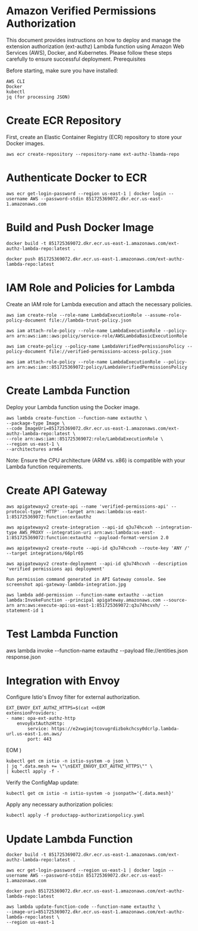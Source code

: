 # Amazon Verified Permissions Authorization
This document provides instructions on how to deploy and manage the extension authorization (ext-authz) Lambda function using Amazon Web Services (AWS), Docker, and Kubernetes. Please follow these steps carefully to ensure successful deployment.
Prerequisites

Before starting, make sure you have installed:

    AWS CLI
    Docker
    kubectl
    jq (for processing JSON)

# Create ECR Repository
First, create an Elastic Container Registry (ECR) repository to store your Docker images.

    aws ecr create-repository --repository-name ext-authz-lbamda-repo

# Authenticate Docker to ECR

    aws ecr get-login-password --region us-east-1 | docker login --username AWS --password-stdin 851725369072.dkr.ecr.us-east-1.amazonaws.com

# Build and Push Docker Image

    docker build -t 851725369072.dkr.ecr.us-east-1.amazonaws.com/ext-authz-lambda-repo:latest .
    
    docker push 851725369072.dkr.ecr.us-east-1.amazonaws.com/ext-authz-lambda-repo:latest

# IAM Role and Policies for Lambda
Create an IAM role for Lambda execution and attach the necessary policies.

    aws iam create-role --role-name LambdaExecutionRole --assume-role-policy-document file://lambda-trust-policy.json
    
    aws iam attach-role-policy --role-name LambdaExecutionRole --policy-arn arn:aws:iam::aws:policy/service-role/AWSLambdaBasicExecutionRole
    
    aws iam create-policy --policy-name LambdaVerifiedPermissionsPolicy --policy-document file://verified-permissions-access-policy.json
    
    aws iam attach-role-policy --role-name LambdaExecutionRole --policy-arn arn:aws:iam::851725369072:policy/LambdaVerifiedPermissionsPolicy

# Create Lambda Function
Deploy your Lambda function using the Docker image.

    aws lambda create-function --function-name extauthz \
    --package-type Image \
    --code ImageUri=851725369072.dkr.ecr.us-east-1.amazonaws.com/ext-authz-lambda-repo:latest \
    --role arn:aws:iam::851725369072:role/LambdaExecutionRole \
    --region us-east-1 \
    --architectures arm64

Note: Ensure the CPU architecture (ARM vs. x86) is compatible with your Lambda function requirements.

# Create API Gateway
    aws apigatewayv2 create-api --name 'verified-permissions-api' --protocol-type 'HTTP' --target arn:aws:lambda:us-east-1:851725369072:function:extauthz

    aws apigatewayv2 create-integration --api-id q3u74hcvxh --integration-type AWS_PROXY --integration-uri arn:aws:lambda:us-east-1:851725369072:function:extauthz --payload-format-version 2.0

    aws apigatewayv2 create-route --api-id q3u74hcvxh --route-key 'ANY /' --target integrations/66plr05

    aws apigatewayv2 create-deployment --api-id q3u74hcvxh --description 'verified permissions api deployment'

    Run permission command generated in API Gateway console. See screenshot api-gateway-lambda-integration.jpg

    aws lambda add-permission --function-name extauthz --action lambda:InvokeFunction --principal apigateway.amazonaws.com --source-arn arn:aws:execute-api:us-east-1:851725369072:q3u74hcvxh/ --statement-id 1


# Test Lambda Function
aws lambda invoke --function-name extauthz --payload file://entities.json response.json

# Integration with Envoy

Configure Istio's Envoy filter for external authorization.

    EXT_ENVOY_EXT_AUTHZ_HTTPS=$(cat <<EOM
    extensionProviders:
    - name: opa-ext-authz-http
        envoyExtAuthzHttp:
            service: https://e2xwgimjtcovugrdizbokchcsy0dcrlp.lambda-url.us-east-1.on.aws/
            port: 443
EOM
)

    kubectl get cm istio -n istio-system -o json \
    | jq ".data.mesh += \"\n$EXT_ENVOY_EXT_AUTHZ_HTTPS\"" \
    | kubectl apply -f -

Verify the ConfigMap update:
    
    kubectl get cm istio -n istio-system -o jsonpath='{.data.mesh}'

Apply any necessary authorization policies:

    kubectl apply -f productapp-authorizationpolicy.yaml

# Update Lambda Function
    docker build -t 851725369072.dkr.ecr.us-east-1.amazonaws.com/ext-authz-lambda-repo:latest .
    
    aws ecr get-login-password --region us-east-1 | docker login --username AWS --password-stdin 851725369072.dkr.ecr.us-east-1.amazonaws.com

    docker push 851725369072.dkr.ecr.us-east-1.amazonaws.com/ext-authz-lambda-repo:latest

    aws lambda update-function-code --function-name extauthz \
    --image-uri=851725369072.dkr.ecr.us-east-1.amazonaws.com/ext-authz-lambda-repo:latest \
    --region us-east-1



